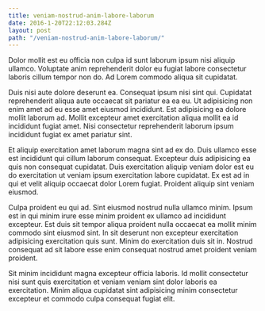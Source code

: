 ```yaml
---
title: veniam-nostrud-anim-labore-laborum
date: 2016-1-20T22:12:03.284Z
layout: post
path: "/veniam-nostrud-anim-labore-laborum/"
---
```


Dolor mollit est eu officia non culpa id sunt laborum ipsum nisi aliquip ullamco. Voluptate anim reprehenderit dolor eu fugiat labore consectetur laboris cillum tempor non do. Ad Lorem commodo aliqua sit cupidatat.

Duis nisi aute dolore deserunt ea. Consequat ipsum nisi sint qui. Cupidatat reprehenderit aliqua aute occaecat sit pariatur ea ea eu. Ut adipisicing non enim amet ad eu esse amet eiusmod incididunt. Est adipisicing ea dolore mollit laborum ad. Mollit excepteur amet exercitation aliqua mollit ea id incididunt fugiat amet. Nisi consectetur reprehenderit laborum ipsum incididunt fugiat ex amet pariatur sint.

Et aliquip exercitation amet laborum magna sint ad ex do. Duis ullamco esse est incididunt qui cillum laborum consequat. Excepteur duis adipisicing ea quis non consequat cupidatat. Duis exercitation aliquip veniam dolor est eu do exercitation ut veniam ipsum exercitation labore cupidatat. Ex est ad in qui et velit aliquip occaecat dolor Lorem fugiat. Proident aliquip sint veniam eiusmod.

Culpa proident eu qui ad. Sint eiusmod nostrud nulla ullamco minim. Ipsum est in qui minim irure esse minim proident ex ullamco ad incididunt excepteur. Est duis sit tempor aliqua proident nulla occaecat ea mollit minim commodo sint eiusmod sint. In sit deserunt non excepteur exercitation adipisicing exercitation quis sunt. Minim do exercitation duis sit in. Nostrud consequat ad sit labore esse enim consequat nostrud amet proident veniam proident.

Sit minim incididunt magna excepteur officia laboris. Id mollit consectetur nisi sunt quis exercitation et veniam veniam sint dolor laboris ea exercitation. Minim aliqua cupidatat sint adipisicing minim consectetur excepteur et commodo culpa consequat fugiat elit.